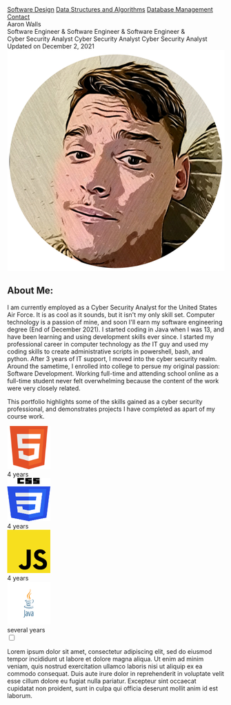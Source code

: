 

<body>

<div class="topnav" id="myTopnav">
  <link rel="stylesheet" href="https://cdnjs.cloudflare.com/ajax/libs/font-awesome/4.7.0/css/font-awesome.min.css">
  <a class="underline" href="#">Software Design</a>
  <a class="underline" href="#">Data Structures and Algorithms</a>
  <a class="underline" href="#">Database Management</a>
  <a class="box" href="#">Contact</a>
  <a href="javascript:void(0);" class="icon" onclick="myFunction()">
    <i class="fa fa-bars fa-2x"></i>
  </a>
</div>

<div class="main">
	<div class="banner stripes">
		<div class="colorbar">
			<div class="bannerMessage">
			Aaron Walls
				<div class="stack" style="--stacks: 3;">
					<span style="--index: 0;">Software Engineer &</span>
					<span style="--index: 1;">Software Engineer &</span>
					<span style="--index: 2;">Software Engineer &</span>
				</div>
				<div class="stack" style="--stacks: 3;">
					<span style="--index: 0;">Cyber Security Analyst</span>
					<span style="--index: 1;">Cyber Security Analyst</span>
					<span style="--index: 2;">Cyber Security Analyst</span>
				</div>
				<span class="right">Updated on December 2, 2021</span>
			</div>
			<div class="fastBars">	
			</div>
		</div>
	</div>
</div>
<div class="Main2">
	<div class="content-left">
		<img class="cartoonify" src="./assets/images/cartoonify.png">
		<h2>About Me:</h2>
		<p class="red">
		I am currently employed as a Cyber Security Analyst for the United States Air Force. It is as cool as it sounds, but it isn't my only skill set. 
		Computer technology is a passion of mine, and soon I'll earn my software engineering degree (End of December 2021). I started coding in Java when 
		I was 13, and have been learning and using development skills ever since. I started my professional career in computer technology as <i>the</i> IT guy and
		used my coding skills to create administrative scripts in powershell, bash, and python. After 3 years of IT support, I moved into the cyber security realm. 
		Around the sametime, I enrolled into college to persue my original passion: Software Development. Working full-time and attending school online as a full-time 
		student never felt overwhelming because the content of the work were very closely related. </p>
		<p>
		This portfolio highlights some of the skills gained as a cyber security professional, and demonstrates projects I have completed as apart of my course work.
		</p>
	</div>
	<div class="content-right">
		<div class="skills">
			<div class="details">
				<span class="icon"><img src="./assets/icons/HTML5.svg" width="100" height="100"></span>
			</div>
			<div class="bar">
				<div id="html-bar"></div>
			</div>
			<div id="years">4 years</div>
		</div>
		<div class="skills">
			<div class="details">
				<span class="icon"><img src="./assets/icons/CSS3.svg" width="100" height="100"></span>
			</div>
			<div class="bar">
				<div id="css-bar"></div>
			</div>
			<div id="years">4 years</div>
		</div>
		<div class="skills">
			<div class="details">
				<span class="icon"><img src="./assets/icons/JS.svg" width="100" height="100"></span>
			</div>
			<div class="bar">
				<div id="js-bar"></div>
			</div>
			<div id="years">4 years</div>
		</div>
		<div class="skills">
			<div class="details">
				<span class="icon"><img src="./assets/icons/java.svg" width="100" height="100"></span>
			</div>
			<div class="bar">
				<div id="java-bar"></div>
			</div>
			<div id="years">several years</div>
		</div>
	</div>
</div>
<div class="Main3">
	<input type="checkbox" class="read-more-state" id="post-1" />
	<div class="readmore">
		<p class="red">Lorem ipsum dolor sit amet, consectetur adipiscing elit, sed do eiusmod tempor incididunt ut labore et dolore magna aliqua. Ut enim ad minim veniam, quis nostrud exercitation ullamco laboris nisi ut aliquip ex ea commodo consequat. Duis aute irure dolor in reprehenderit in voluptate velit esse cillum dolore eu fugiat nulla pariatur. Excepteur sint occaecat cupidatat non proident, sunt in culpa qui officia deserunt mollit anim id est laborum.
		</p>
		<span class="readmore-link"></span>
	</div>
</div>


<script>
function myFunction() {
  var x = document.getElementById("myTopnav");
  if (x.className === "topnav") {
    x.className += " responsive";
  } else {
    x.className = "topnav";
  }
}


</script>


</body>
